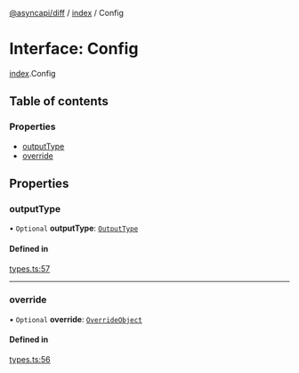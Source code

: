 [@asyncapi/diff](../README.md) / [index](../modules/index.md) / Config

# Interface: Config

[index](../modules/index.md).Config

## Table of contents

### Properties

- [outputType](index.Config.md#outputtype)
- [override](index.Config.md#override)

## Properties

### outputType

• `Optional` **outputType**: [`OutputType`](../modules/index.md#outputtype)

#### Defined in

[types.ts:57](https://github.com/asyncapi/diff/blob/756921c/src/types.ts#L57)

___

### override

• `Optional` **override**: [`OverrideObject`](index.OverrideObject.md)

#### Defined in

[types.ts:56](https://github.com/asyncapi/diff/blob/756921c/src/types.ts#L56)
